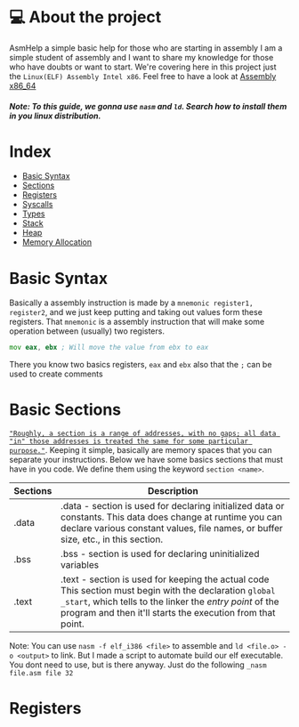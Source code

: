 # 💻 About the project
AsmHelp a simple basic help for those who are starting in assembly 
I am a simple student of assembly and I want to share my knowledge for 
those who have doubts or want to start.
We're covering here in this project just the `Linux(ELF) Assembly Intel x86`.
Feel free to have a look at [Assembly x86_64](https://www.cs.uaf.edu/2017/fall/cs301/reference/x86_64.html)

##### Note: To this guide, we gonna use `nasm` and `ld`. Search how to install them in you linux distribution.

# Index
   - [Basic Syntax](#basic-syntax)
   - [Sections](#basic-sections)
   - [Registers](#registers)
   - [Syscalls](#syscalls)
   - [Types](#types)
   - [Stack](#stack)
   - [Heap](#heap)
   - [Memory Allocation](#memory-allocation)
 
# Basic Syntax
Basically a assembly instruction is made by a `mnemonic register1, register2`, and we just keep putting and taking out values form these registers.
That `mnemonic` is a assembly instruction that will make some operation between (usually) two registers.

```asm
mov eax, ebx ; Will move the value from ebx to eax
```

There you know two basics registers, `eax` and `ebx` also that the `;` can be used to create comments

# Basic Sections
[`"Roughly, a section is a range of addresses, with no gaps; all data "in" those addresses is treated the same for some particular purpose."`](https://ftp.gnu.org/old-gnu/Manuals/gas-2.9.1/html_chapter/as_4.html).
Keeping it simple, basically are memory spaces that you can separate your instructions. Below we have some basics sections that must have in you code.
We define them using the keyword `section <name>`.


| Sections | Description |
| --- | --- |
| .data | .data - section is used for declaring initialized data or constants. This data does change at runtime you can declare various constant values, file names, or buffer size, etc., in this section. |
| .bss | .bss  - section is used for declaring uninitialized variables |
| .text | .text - section is used for keeping the actual code This section must begin with the declaration `global _start`, which tells to the linker the *entry point* of the program and then it'll starts the execution from that point. |

Note: You can use `nasm -f elf_i386 <file>` to assemble and `ld <file.o> -o <output>` to link.
      But I made a script to automate build our elf executable. You dont need to use, but is there anyway. Just do the following `_nasm file.asm file 32`


# Registers
